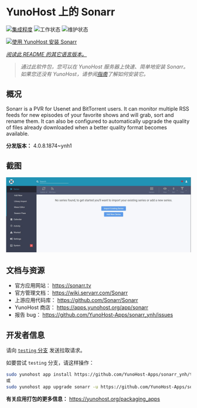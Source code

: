 <!--
注意：此 README 由 <https://github.com/YunoHost/apps/tree/master/tools/readme_generator> 自动生成
请勿手动编辑。
-->

# YunoHost 上的 Sonarr

[![集成程度](https://dash.yunohost.org/integration/sonarr.svg)](https://ci-apps.yunohost.org/ci/apps/sonarr/) ![工作状态](https://ci-apps.yunohost.org/ci/badges/sonarr.status.svg) ![维护状态](https://ci-apps.yunohost.org/ci/badges/sonarr.maintain.svg)

[![使用 YunoHost 安装 Sonarr](https://install-app.yunohost.org/install-with-yunohost.svg)](https://install-app.yunohost.org/?app=sonarr)

*[阅读此 README 的其它语言版本。](./ALL_README.md)*

> *通过此软件包，您可以在 YunoHost 服务器上快速、简单地安装 Sonarr。*  
> *如果您还没有 YunoHost，请参阅[指南](https://yunohost.org/install)了解如何安装它。*

## 概况

Sonarr is a PVR for Usenet and BitTorrent users. It can monitor multiple RSS feeds for new episodes of your favorite shows and will grab, sort and rename them. It can also be configured to automatically upgrade the quality of files already downloaded when a better quality format becomes available.


**分发版本：** 4.0.8.1874~ynh1

## 截图

![Sonarr 的截图](./doc/screenshots/screenshot.jpg)

## 文档与资源

- 官方应用网站： <https://sonarr.tv>
- 官方管理文档： <https://wiki.servarr.com/Sonarr>
- 上游应用代码库： <https://github.com/Sonarr/Sonarr>
- YunoHost 商店： <https://apps.yunohost.org/app/sonarr>
- 报告 bug： <https://github.com/YunoHost-Apps/sonarr_ynh/issues>

## 开发者信息

请向 [`testing` 分支](https://github.com/YunoHost-Apps/sonarr_ynh/tree/testing) 发送拉取请求。

如要尝试 `testing` 分支，请这样操作：

```bash
sudo yunohost app install https://github.com/YunoHost-Apps/sonarr_ynh/tree/testing --debug
或
sudo yunohost app upgrade sonarr -u https://github.com/YunoHost-Apps/sonarr_ynh/tree/testing --debug
```

**有关应用打包的更多信息：** <https://yunohost.org/packaging_apps>
